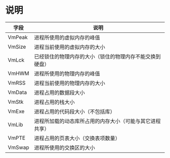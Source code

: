 # 说明
字段 | 说明
-|-
VmPeak | 进程所使用的虚拟内存的峰值
VmSize | 进程当前使用的虚拟内存的大小
VmLck | 已经锁住的物理内存的大小（锁住的物理内存不能交换到硬盘）
VmHWM | 进程所使用的物理内存的峰值
VmRSS | 进程当前使用的物理内存的大小
VmData | 进程占用的数据段大小
VmStk | 进程占用的栈大小
VmExe | 进程占用的代码段大小（不包括库）
VmLib | 进程所加载的动态库所占用的内存大小（可能与其它进程共享）
VmPTE | 进程占用的页表大小（交换表项数量）
VmSwap | 进程所使用的交换区的大小